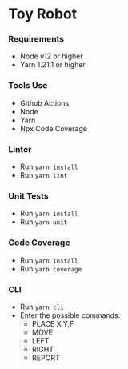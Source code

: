 # Toy Robot

### Requirements

- Node v12 or higher
- Yarn 1.21.1 or higher

### Tools Use

- Github Actions
- Node
- Yarn
- Npx Code Coverage

### Linter

- Run `yarn install`
- Run `yarn lint`

### Unit Tests

- Run `yarn install`
- Run `yarn unit`

### Code Coverage

- Run `yarn install`
- Run `yarn coverage`

### CLI

- Run `yarn cli`
- Enter the possible commands: 
  - PLACE X,Y,F
  - MOVE
  - LEFT
  - RIGHT
  - REPORT